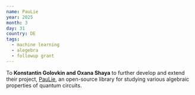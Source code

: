 ```yaml
---
name: PauLie
year: 2025
month: 3
day: 31
country: DE
tags:
  - machine learning
  - alegebra
  - followup grant
---
```

To **Konstantin Golovkin and Oxana Shaya** to further develop and extend their project, [PauLie](https://github.com/QPauLie/PauLie), an open-source library for studying various algebraic properties of quantum circuits.
